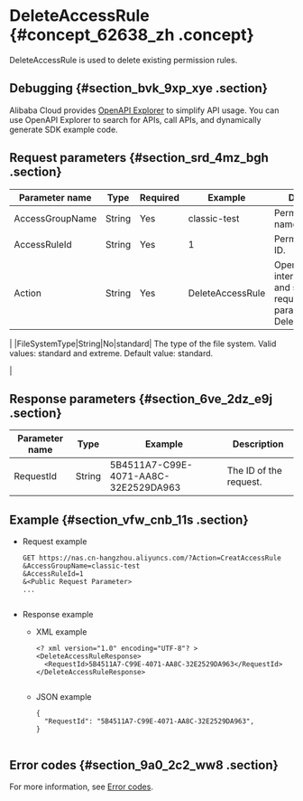 # DeleteAccessRule {#concept_62638_zh .concept}

DeleteAccessRule is used to delete existing permission rules.

## Debugging {#section_bvk_9xp_xye .section}

Alibaba Cloud provides [OpenAPI Explorer](https://api.aliyun.com/#product=NAS&api=DescribeMountTargets) to simplify API usage. You can use OpenAPI Explorer to search for APIs, call APIs, and dynamically generate SDK example code.

## Request parameters {#section_srd_4mz_bgh .section}

|Parameter name|Type|Required|Example|Description|
|--------------|----|--------|-------|-----------|
|AccessGroupName|String|Yes|classic-test|Permission group name.|
|AccessRuleId|String|Yes|1|Permission Rule ID.|
|Action|String|Yes|DeleteAccessRule| Operation interface name and system required parameter. Value: DeleteAccessRule.

 |
|FileSystemType|String|No|standard| The type of the file system. Valid values: standard and extreme. Default value: standard.

 |

## Response parameters {#section_6ve_2dz_e9j .section}

|Parameter name|Type|Example|Description|
|--------------|----|-------|-----------|
|RequestId|String|5B4511A7-C99E-4071-AA8C-32E2529DA963|The ID of the request.|

## Example {#section_vfw_cnb_11s .section}

-   Request example

    ``` {#codeblock_r34_jtf_hj0 .language-shell}
    GET https://nas.cn-hangzhou.aliyuncs.com/?Action=CreatAccessRule
    &AccessGroupName=classic-test
    &AccessRuleId=1
    &<Public Request Parameter>
    ...
    					
    ```

-   Response example
    -   XML example

        ``` {#codeblock_mxx_16p_a7h .language-xml}
        <? xml version="1.0" encoding="UTF-8"? >
        <DeleteAccessRuleResponse>
          <RequestId>5B4511A7-C99E-4071-AA8C-32E2529DA963</RequestId>
        </DeleteAccessRuleResponse>
        							
        ```

    -   JSON example

        ``` {#codeblock_zfl_yz6_0up .language-json}
        {
          "RequestId": "5B4511A7-C99E-4071-AA8C-32E2529DA963",
        }
        							
        ```


## Error codes {#section_9a0_2c2_ww8 .section}

For more information, see [Error codes](https://error-center.alibabacloud.com/status/product/NAS).

